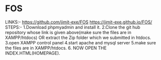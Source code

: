 # FOS

LINKS:- https://github.com/jimit-exe/FOS
https://jimit-exe.github.io/FOS/
STEPS:-
1.Download phpmyadmin and install it.
2.Clone the git hub repository whose link
is given above(make sure the files are in
XAMPP/htdocs) OR extract the Zip folder
which we submitted in htdocs.
3.open XAMPP control panel
4.start apache and mysql server
5.make sure the files are in
XAMPP/htdocs.
6. NOW OPEN THE
INDEX.HTML(HOMEPAGE).

